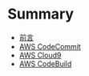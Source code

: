 # Summary

* [前言](README.md)
* [AWS CodeCommit](aws-codecommit.md)
* [AWS Cloud9](aws-cloud9.md)
* [AWS CodeBuild](aws-codebuild.md)

